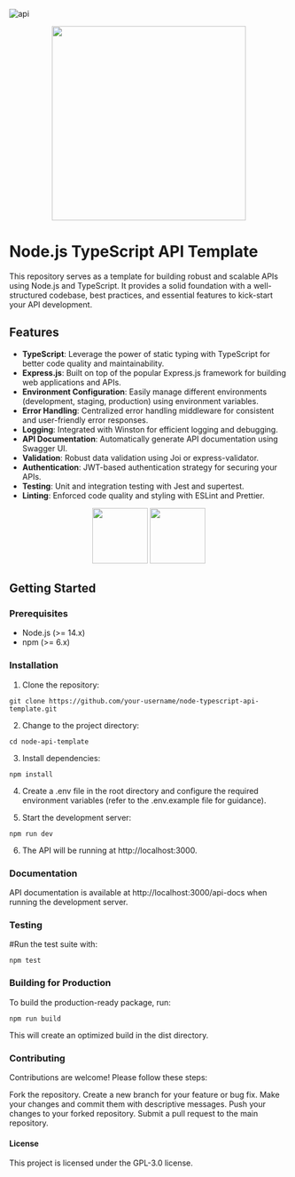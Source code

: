 ![api](https://github.com/sathirak/node-api-template/assets/145209193/37780291-8d4b-48d7-a93a-89c7e9acaacd)

<div align="center">
  <img width="350" height="350" src="https://github.com/sathirak/node-api-template/assets/145209193/37780291-8d4b-48d7-a93a-89c7e9acaacd" />
<div/>

<div align="left">
  
# Node.js TypeScript API Template

This repository serves as a template for building robust and scalable APIs using Node.js and TypeScript. It provides a solid foundation with a well-structured codebase, best practices, and essential features to kick-start your API development.

## Features

- **TypeScript**: Leverage the power of static typing with TypeScript for better code quality and maintainability.
- **Express.js**: Built on top of the popular Express.js framework for building web applications and APIs.
- **Environment Configuration**: Easily manage different environments (development, staging, production) using environment variables.
- **Error Handling**: Centralized error handling middleware for consistent and user-friendly error responses.
- **Logging**: Integrated with Winston for efficient logging and debugging.
- **API Documentation**: Automatically generate API documentation using Swagger UI.
- **Validation**: Robust data validation using Joi or express-validator.
- **Authentication**: JWT-based authentication strategy for securing your APIs.
- **Testing**: Unit and integration testing with Jest and supertest.
- **Linting**: Enforced code quality and styling with ESLint and Prettier.
  
<div/>
  
<div align="center">
  <img width="100" height="100" src="https://github.com/sathirak/node-api-template/assets/145209193/f1f1fec3-42fe-4093-b1b0-ed85a887a834" />
  <img width="100" height="100" src="https://github.com/sathirak/node-api-template/assets/145209193/c5aabee8-a5b2-4782-8433-0d4daf6dbb1f" />
<div/>

<div align="left">

## Getting Started

### Prerequisites

- Node.js (>= 14.x)
- npm (>= 6.x)

### Installation

1. Clone the repository:

```
git clone https://github.com/your-username/node-typescript-api-template.git
```

2. Change to the project directory:

```
cd node-api-template
```

3. Install dependencies:

```
npm install
```

4. Create a .env file in the root directory and configure the required environment variables (refer to the .env.example file for guidance).
  
5. Start the development server:

```
npm run dev
```

6. The API will be running at http://localhost:3000.

### Documentation
API documentation is available at http://localhost:3000/api-docs when running the development server.

### Testing
#Run the test suite with:


```
npm test
```

### Building for Production

To build the production-ready package, run:

```
npm run build
```
This will create an optimized build in the dist directory.

### Contributing

Contributions are welcome! Please follow these steps:

Fork the repository.
Create a new branch for your feature or bug fix.
Make your changes and commit them with descriptive messages.
Push your changes to your forked repository.
Submit a pull request to the main repository.

#### License

This project is licensed under the GPL-3.0 license.


<div/>
